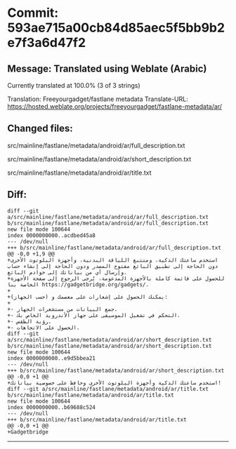 # Commit: 593ae715a00cb84d85aec5f5bb9b2e7f3a6d47f2
## Message: Translated using Weblate (Arabic)

Currently translated at 100.0% (3 of 3 strings)

Translation: Freeyourgadget/fastlane metadata
Translate-URL: https://hosted.weblate.org/projects/freeyourgadget/fastlane-metadata/ar/
## Changed files:
src/mainline/fastlane/metadata/android/ar/full_description.txt

src/mainline/fastlane/metadata/android/ar/short_description.txt

src/mainline/fastlane/metadata/android/ar/title.txt

## Diff:
```
diff --git a/src/mainline/fastlane/metadata/android/ar/full_description.txt b/src/mainline/fastlane/metadata/android/ar/full_description.txt
new file mode 100644
index 0000000000..acdbed45a8
--- /dev/null
+++ b/src/mainline/fastlane/metadata/android/ar/full_description.txt
@@ -0,0 +1,9 @@
+استخدم ساعتك الذكية، ومتتبع اللياقة البدنية، وأجهزة البلوتوث الأخرى دون الحاجة إلى تطبيق البائع مفتوح المصدر ودون الحاجة إلى إنشاء حساب وإرسال أي من بياناتك إلى خوادم البائع.
+للحصول على قائمة كاملة بالأجهزة المدعومة، يُرجى الرجوع إلى صفحة الأجهزة الخاصة بنا https://gadgetbridge.org/gadgets/.
+
+يمكنك الحصول على إشعارات على معصمك و (حسب الجهاز):
+
+- جمع البيانات من مستشعرات الجهاز.
+- التحكم في تشغيل الموسيقى على جهاز الأندرويد الخاص بك.
+- رؤية الطقس.
+- الحصول على الاتجاهات.
diff --git a/src/mainline/fastlane/metadata/android/ar/short_description.txt b/src/mainline/fastlane/metadata/android/ar/short_description.txt
new file mode 100644
index 0000000000..e9d5bbea21
--- /dev/null
+++ b/src/mainline/fastlane/metadata/android/ar/short_description.txt
@@ -0,0 +1 @@
+استخدم ساعتك الذكية وأجهزة البلوتوث الأخرى وحافظ على خصوصية بياناتك!
diff --git a/src/mainline/fastlane/metadata/android/ar/title.txt b/src/mainline/fastlane/metadata/android/ar/title.txt
new file mode 100644
index 0000000000..b69688c524
--- /dev/null
+++ b/src/mainline/fastlane/metadata/android/ar/title.txt
@@ -0,0 +1 @@
+Gadgetbridge
```
-----------------------------------
